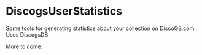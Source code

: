 # DiscogsUserStatistics

Some tools for generating statistics about your collection on DiscoGS.com. Uses DiscogsDB.

More to come.